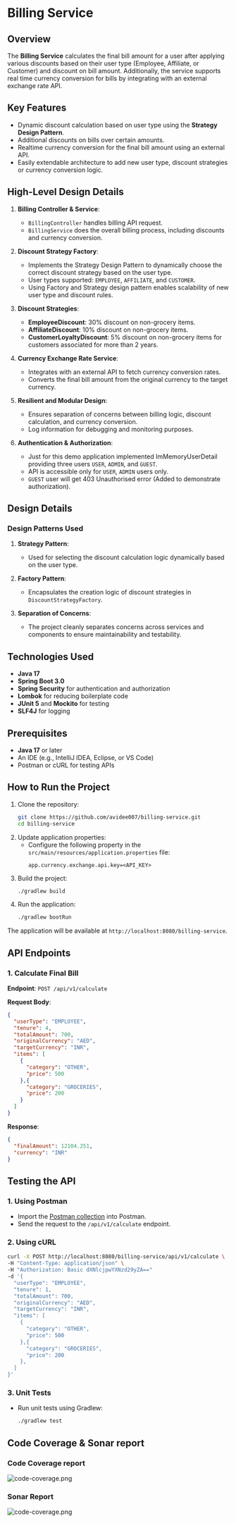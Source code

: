 # Billing Service

## Overview
The **Billing Service** calculates the final bill amount for a user after applying various discounts based on their user type (Employee, Affiliate, or Customer) and discount on bill amount. Additionally, the service supports real time currency conversion for bills by integrating with an external exchange rate API.

## Key Features
- Dynamic discount calculation based on user type using the **Strategy Design Pattern**.
- Additional discounts on bills over certain amounts.
- Realtime currency conversion for the final bill amount using an external API.
- Easily extendable architecture to add new user type, discount strategies or currency conversion logic.

## High-Level Design Details
1. **Billing Controller & Service**:
   -  `BillingController` handles billing API request.
   -  `BillingService`  does the overall billing process, including discounts and currency conversion.
   
2. **Discount Strategy Factory**:
    - Implements the Strategy Design Pattern to dynamically choose the correct discount strategy based on the user type.
    - User types supported: `EMPLOYEE`, `AFFILIATE`, and `CUSTOMER`.
    - Using Factory and Strategy design pattern enables scalability of new user type and discount rules.

3. **Discount Strategies**:
    - **EmployeeDiscount**: 30% discount on non-grocery items.
    - **AffiliateDiscount**: 10% discount on non-grocery items.
    - **CustomerLoyaltyDiscount**: 5% discount on non-grocery items for customers associated for more than 2 years.

4. **Currency Exchange Rate Service**:
    - Integrates with an external API to fetch currency conversion rates.
    - Converts the final bill amount from the original currency to the target currency.

5. **Resilient and Modular Design**:
    - Ensures separation of concerns between billing logic, discount calculation, and currency conversion.
    - Log information for debugging and monitoring purposes.

6. **Authentication & Authorization**:
   - Just for this demo application implemented ImMemoryUserDetail providing three users `USER`, `ADMIN`, and `GUEST`.
   - API is accessible only for `USER`, `ADMIN` users only. 
   - `GUEST` user will get 403 Unauthorised error (Added to demonstrate authorization).

## Design Details

### Design Patterns Used

1. **Strategy Pattern**:
   - Used for selecting the discount calculation logic dynamically based on the user type.

2. **Factory Pattern**:
   - Encapsulates the creation logic of discount strategies in `DiscountStrategyFactory`.

3. **Separation of Concerns**:
   - The project cleanly separates concerns across services and components to ensure maintainability and testability.

## Technologies Used
- **Java 17**
- **Spring Boot 3.0**
- **Spring Security** for authentication and authorization
- **Lombok** for reducing boilerplate code
- **JUnit 5** and **Mockito** for testing
- **SLF4J** for logging

## Prerequisites
- **Java 17** or later
- An IDE (e.g., IntelliJ IDEA, Eclipse, or VS Code)
- Postman or cURL for testing APIs

## How to Run the Project
1. Clone the repository:
   ```bash
   git clone https://github.com/avidee007/billing-service.git
   cd billing-service
   ```
2. Update application properties:
    - Configure the following property in the `src/main/resources/application.properties` file:
      ```properties
      app.currency.exchange.api.key=<API_KEY>
      ```
3. Build the project:
   ```bash
   ./gradlew build
   ```
4. Run the application:
   ```bash
   ./gradlew bootRun
   ```
   
The application will be available at `http://localhost:8080/billing-service`.

## API Endpoints

### 1. Calculate Final Bill
**Endpoint**: `POST /api/v1/calculate`

**Request Body**:
```json
{
  "userType": "EMPLOYEE",
  "tenure": 4,
  "totalAmount": 700,
  "originalCurrency": "AED",
  "targetCurrency": "INR",
  "items": [
    {
      "category": "OTHER",
      "price": 500
    },{
      "category": "GROCERIES",
      "price": 200
    }
  ]
}
```

**Response**:
```json
{
  "finalAmount": 12104.251,
  "currency": "INR"
}
```

## Testing the API

### 1. Using Postman
- Import the [Postman collection](postman/BillingServiceAPI.postman_collection.json) into Postman.
- Send the request to the `/api/v1/calculate` endpoint.

### 2. Using cURL
```bash
curl -X POST http://localhost:8080/billing-service/api/v1/calculate \
-H "Content-Type: application/json" \
-H "Authorization: Basic dXNlcjpwYXNzd29yZA=="
-d '{
  "userType": "EMPLOYEE",
  "tenure": 1,
  "totalAmount": 700,
  "originalCurrency": "AED",
  "targetCurrency": "INR",
  "items": [
    {
      "category": "OTHER",
      "price": 500
    },{
      "category": "GROCERIES",
      "price": 200
    },
  ]
}'
```

### 3. Unit Tests
- Run unit tests using Gradlew:
  ```bash
  ./gradlew test
  ```
  
## Code Coverage & Sonar report

### Code Coverage report
![code-coverage.png](images/code.png)

### Sonar Report
![code-coverage.png](images/sonar.png)
  

